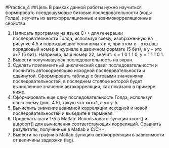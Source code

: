 #Practice_4
##Цель
В рамках данной работы нужно научиться формировать псевдошумовые битовые последовательности (коды Голда), изучить их автокорреляционные и взаимокорреляционные свойства.

1. Написать программу на языке С++ для генерации последовательности Голда, используя схему, изображенную на рисунке 4.5 и порождающие полиномы x и y, при этом x – это ваш порядковый номер в журнале в двоичном формате (5 бит), а y – это x+7 (5 бит). Например, ваш номер 22, значит: x = 1 0 1 1 0, y = 1 1 1 0 1.
2. Вывести получившуюся последовательность на экран.
3. Сделать поэлементный циклический сдвиг последовательности и посчитать автокорреляцию исходной последовательности и сдвинутой. Сформировать таблицу с битовыми значениями последовательностей, в последнем столбце которой будет вычисленное значение автокорреляции, как показано в примере ниже.
4. Сформировать еще одну последовательность Голда, используя свою схему (рис. 4.5), такую что x=x+1, а y= у-5.
5. Вычислить значение взаимной корреляции исходной и новой последовательностей и выведите в терминал.
6. Проделать шаги 1-5 в Matlab. Использовать функции xcorr() и autocorr() для вычисления соответствующих корреляций. Сравнить результаты, полученные в Matlab и C/C++.
7. Вывести на график в Matlab функцию автокорреляции в зависимости от величины задержки (lag).
